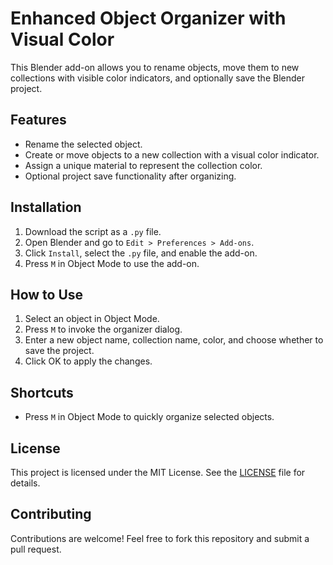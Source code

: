 # Enhanced Object Organizer with Visual Color

This Blender add-on allows you to rename objects, move them to new collections with visible color indicators, and optionally save the Blender project.

## Features

- Rename the selected object.
- Create or move objects to a new collection with a visual color indicator.
- Assign a unique material to represent the collection color.
- Optional project save functionality after organizing.

## Installation

1. Download the script as a `.py` file.
2. Open Blender and go to `Edit > Preferences > Add-ons`.
3. Click `Install`, select the `.py` file, and enable the add-on.
4. Press `M` in Object Mode to use the add-on.

## How to Use

1. Select an object in Object Mode.
2. Press `M` to invoke the organizer dialog.
3. Enter a new object name, collection name, color, and choose whether to save the project.
4. Click OK to apply the changes.

## Shortcuts

- Press `M` in Object Mode to quickly organize selected objects.

## License

This project is licensed under the MIT License. See the [LICENSE](LICENSE) file for details.

## Contributing

Contributions are welcome! Feel free to fork this repository and submit a pull request.
